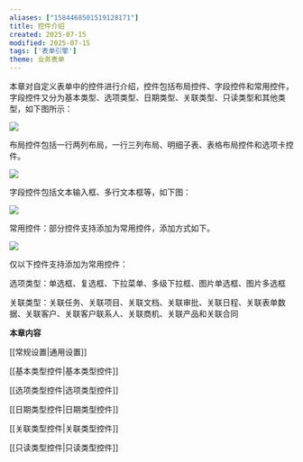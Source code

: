 ```yaml
---
aliases: ["1584468501519128171"]
title: 控件介绍
created: 2025-07-15
modified: 2025-07-15
tags: ['表单引擎']
theme: 业务表单
---
```


本章对自定义表单中的控件进行介绍，控件包括布局控件、字段控件和常用控件，字段控件又分为基本类型、选项类型、日期类型、关联类型、只读类型和其他类型，如下图所示：

![](https://myhelpdoc.oss-cn-heyuan.aliyuncs.com/mdimages/ca6ccf16c884a5b722d861e0cb077e87.jpg)

布局控件包括一行两列布局，一行三列布局、明细子表、表格布局控件和选项卡控件。

![](https://myhelpdoc.oss-cn-heyuan.aliyuncs.com/mdimages/2d5daa28a7b592b69c7a7ce882702bd1.jpg)

字段控件包括文本输入框、多行文本框等，如下图：

![](https://myhelpdoc.oss-cn-heyuan.aliyuncs.com/mdimages/f99f7ec83cf52fe048b375bbbaed8638.jpg)

常用控件：部分控件支持添加为常用控件，添加方式如下。

![](https://myhelpdoc.oss-cn-heyuan.aliyuncs.com/mdimages/cf4bfac8a24a4b4e54076a82cd522a0b.jpg)

仅以下控件支持添加为常用控件：

选项类型：单选框、复选框、下拉菜单、多级下拉框、图片单选框、图片多选框

关联类型：关联任务、关联项目、关联文档、关联审批、关联日程、关联表单数据、关联客户、关联客户联系人、关联商机、关联产品和关联合同

**本章内容**

[[常规设置|通用设置]]

[[基本类型控件|基本类型控件]]

[[选项类型控件|选项类型控件]]

[[日期类型控件|日期类型控件]]

[[关联类型控件|关联类型控件]]

[[只读类型控件|只读类型控件]]

